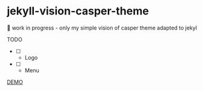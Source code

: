 # jekyll-vision-casper-theme
:construction: work in progress - only my simple vision of casper theme adapted to jekyl  

TODO
- [ ] - Logo
- [ ] - Menu

[DEMO](https://hugocarreira.github.io/jekyll-vision-casper-theme)
